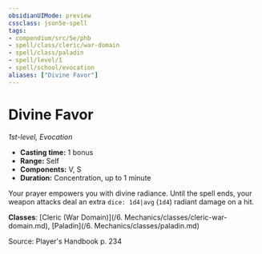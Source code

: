 ```yaml
---
obsidianUIMode: preview
cssclass: json5e-spell
tags:
- compendium/src/5e/phb
- spell/class/cleric/war-domain
- spell/class/paladin
- spell/level/1
- spell/school/evocation
aliases: ["Divine Favor"]
---
```

# Divine Favor
*1st-level, Evocation*  

- **Casting time:** 1 bonus
- **Range:** Self
- **Components:** V, S
- **Duration:** Concentration, up to 1 minute

Your prayer empowers you with divine radiance. Until the spell ends, your weapon attacks deal an extra `dice: 1d4|avg` (`1d4`) radiant damage on a hit.

**Classes**: [Cleric (War Domain)](/6. Mechanics/classes/cleric-war-domain.md), [Paladin](/6. Mechanics/classes/paladin.md)

Source: Player's Handbook p. 234